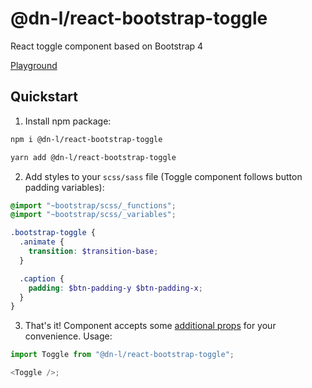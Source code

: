 # @dn-l/react-bootstrap-toggle

React toggle component based on Bootstrap 4

[Playground](https://codesandbox.io/s/dn-lreact-bootstrap-toggle-example-g7mrj?file=/src/styles.scss)

## Quickstart

1. Install npm package:

```bash
npm i @dn-l/react-bootstrap-toggle
```

```bash
yarn add @dn-l/react-bootstrap-toggle
```

2. Add styles to your `scss/sass` file (Toggle component follows button padding variables):

```scss
@import "~bootstrap/scss/_functions";
@import "~bootstrap/scss/_variables";

.bootstrap-toggle {
  .animate {
    transition: $transition-base;
  }

  .caption {
    padding: $btn-padding-y $btn-padding-x;
  }
}
```

3. That's it! Component accepts some [additional props](src/index.tsx#L14) for your convenience. Usage:

```js
import Toggle from "@dn-l/react-bootstrap-toggle";

<Toggle />;
```
